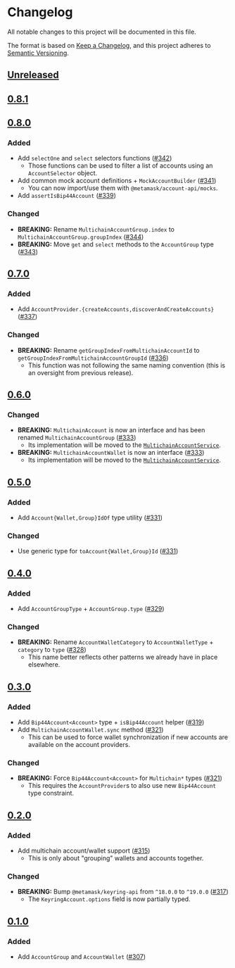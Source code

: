 # Changelog

All notable changes to this project will be documented in this file.

The format is based on [Keep a Changelog](https://keepachangelog.com/en/1.0.0/),
and this project adheres to [Semantic Versioning](https://semver.org/spec/v2.0.0.html).

## [Unreleased]

## [0.8.1]

## [0.8.0]

### Added

- Add `selectOne` and `select` selectors functions ([#342](https://github.com/MetaMask/accounts/pull/342))
  - Those functions can be used to filter a list of accounts using an `AccountSelector` object.
- Add common mock account definitions + `MockAccountBuilder` ([#341](https://github.com/MetaMask/accounts/pull/341))
  - You can now import/use them with `@metamask/account-api/mocks`.
- Add `assertIsBip44Account` ([#339](https://github.com/MetaMask/accounts/pull/339))

### Changed

- **BREAKING:** Rename `MultichainAccountGroup.index` to `MultichainAccountGroup.groupIndex` ([#344](https://github.com/MetaMask/accounts/pull/344))
- **BREAKING:** Move `get` and `select` methods to the `AccountGroup` type ([#343](https://github.com/MetaMask/accounts/pull/343))

## [0.7.0]

### Added

- Add `AccountProvider.{createAccounts,discoverAndCreateAccounts}` ([#337](https://github.com/MetaMask/accounts/pull/337))

### Changed

- **BREAKING:** Rename `getGroupIndexFromMultichainAccountId` to `getGroupIndexFromMultichainAccountGroupId` ([#336](https://github.com/MetaMask/accounts/pull/336))
  - This function was not following the same naming convention (this is an oversight from previous release).

## [0.6.0]

### Changed

- **BREAKING:** `MultichainAccount` is now an interface and has been renamed `MultichainAccountGroup` ([#333](https://github.com/MetaMask/accounts/pull/333))
  - Its implementation will be moved to the [`MultichainAccountService`](https://github.com/MetaMask/core/tree/main/packages/multichain-account-service).
- **BREAKING:** `MultichainAccountWallet` is now an interface ([#333](https://github.com/MetaMask/accounts/pull/333))
  - Its implementation will be moved to the [`MultichainAccountService`](https://github.com/MetaMask/core/tree/main/packages/multichain-account-service).

## [0.5.0]

### Added

- Add `Account{Wallet,Group}IdOf` type utility ([#331](https://github.com/MetaMask/accounts/pull/331))

### Changed

- Use generic type for `toAccount{Wallet,Group}Id` ([#331](https://github.com/MetaMask/accounts/pull/331))

## [0.4.0]

### Added

- Add `AccountGroupType` + `AccountGroup.type` ([#329](https://github.com/MetaMask/accounts/pull/329))

### Changed

- **BREAKING:** Rename `AccountWalletCategory` to `AccountWalletType` + `category` to `type` ([#328](https://github.com/MetaMask/accounts/pull/328))
  - This name better reflects other patterns we already have in place elsewhere.

## [0.3.0]

### Added

- Add `Bip44Account<Account>` type + `isBip44Account` helper ([#319](https://github.com/MetaMask/accounts/pull/319))
- Add `MultichainAccountWallet.sync` method ([#321](https://github.com/MetaMask/accounts/pull/321))
  - This can be used to force wallet synchronization if new accounts are available on the account providers.

### Changed

- **BREAKING:** Force `Bip44Account<Account>` for `Multichain*` types ([#321](https://github.com/MetaMask/accounts/pull/321))
  - This requires the `AccountProvider`s to also use new `Bip44Account` type constraint.

## [0.2.0]

### Added

- Add multichain account/wallet support ([#315](https://github.com/MetaMask/accounts/pull/315))
  - This is only about "grouping" wallets and accounts together.

### Changed

- **BREAKING:** Bump `@metamask/keyring-api` from `^18.0.0` to `^19.0.0` ([#317](https://github.com/MetaMask/accounts/pull/317))
  - The `KeyringAccount.options` field is now partially typed.

## [0.1.0]

### Added

- Add `AccountGroup` and `AccountWallet` ([#307](https://github.com/MetaMask/accounts/pull/307))

[Unreleased]: https://github.com/MetaMask/accounts/compare/@metamask/account-api@0.8.1...HEAD
[0.8.1]: https://github.com/MetaMask/accounts/compare/@metamask/account-api@0.8.0...@metamask/account-api@0.8.1
[0.8.0]: https://github.com/MetaMask/accounts/compare/@metamask/account-api@0.7.0...@metamask/account-api@0.8.0
[0.7.0]: https://github.com/MetaMask/accounts/compare/@metamask/account-api@0.6.0...@metamask/account-api@0.7.0
[0.6.0]: https://github.com/MetaMask/accounts/compare/@metamask/account-api@0.5.0...@metamask/account-api@0.6.0
[0.5.0]: https://github.com/MetaMask/accounts/compare/@metamask/account-api@0.4.0...@metamask/account-api@0.5.0
[0.4.0]: https://github.com/MetaMask/accounts/compare/@metamask/account-api@0.3.0...@metamask/account-api@0.4.0
[0.3.0]: https://github.com/MetaMask/accounts/compare/@metamask/account-api@0.2.0...@metamask/account-api@0.3.0
[0.2.0]: https://github.com/MetaMask/accounts/compare/@metamask/account-api@0.1.0...@metamask/account-api@0.2.0
[0.1.0]: https://github.com/MetaMask/accounts/releases/tag/@metamask/account-api@0.1.0
